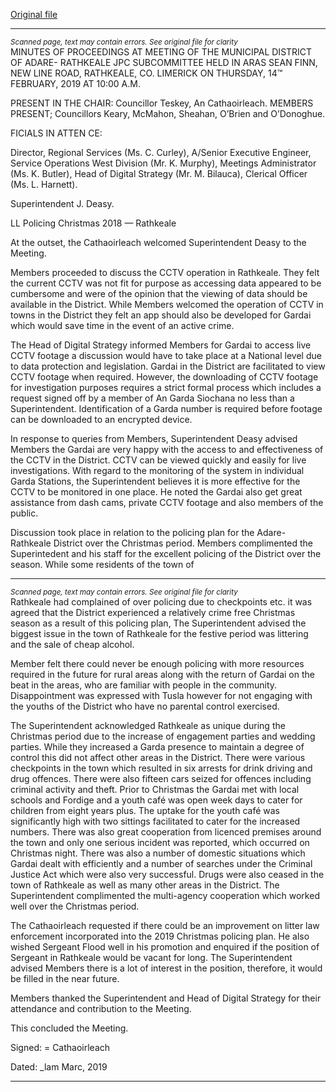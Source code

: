 [Original file](https://www.limerick.ie/sites/default/files/media/documents/2019-11/01%20Minutes%20JPC%2014th%20February%2C%202019.pdf)

---
*<small>Scanned page, text may contain errors. See original file for clarity</small>*  
MINUTES OF PROCEEDINGS AT MEETING OF THE MUNICIPAL DISTRICT OF ADARE-
RATHKEALE JPC SUBCOMMITTEE HELD IN ARAS SEAN FINN, NEW LINE ROAD,
RATHKEALE, CO. LIMERICK ON THURSDAY, 14™ FEBRUARY, 2019 AT 10:00 A.M.

PRESENT IN THE CHAIR: Councillor Teskey, An Cathaoirleach.
MEMBERS PRESENT;
Councillors Keary, McMahon, Sheahan, O’Brien and O’Donoghue.

FICIALS IN ATTEN CE:

Director, Regional Services (Ms. C. Curley), A/Senior Executive Engineer, Service
Operations West Division (Mr. K. Murphy), Meetings Administrator (Ms. K. Butler), Head
of Digital Strategy (Mr. M. Bilauca), Clerical Officer (Ms. L. Harnett).

Superintendent J. Deasy.

LL Policing Christmas 2018 — Rathkeale

At the outset, the Cathaoirleach welcomed Superintendent Deasy to the Meeting.

Members proceeded to discuss the CCTV operation in Rathkeale. They felt the current
CCTV was not fit for purpose as accessing data appeared to be cumbersome and were of
the opinion that the viewing of data should be available in the District. While Members
welcomed the operation of CCTV in towns in the District they felt an app should also be
developed for Gardai which would save time in the event of an active crime.

The Head of Digital Strategy informed Members for Gardai to access live CCTV footage a
discussion would have to take place at a National level due to data protection and
legislation. Gardai in the District are facilitated to view CCTV footage when required.
However, the downloading of CCTV footage for investigation purposes requires a strict
formal process which includes a request signed off by a member of An Garda Siochana no
less than a Superintendent. Identification of a Garda number is required before footage
can be downloaded to an encrypted device.

In response to queries from Members, Superintendent Deasy advised Members the
Gardai are very happy with the access to and effectiveness of the CCTV in the District.
CCTV can be viewed quickly and easily for live investigations. With regard to the
monitoring of the system in individual Garda Stations, the Superintendent believes it is
more effective for the CCTV to be monitored in one place. He noted the Gardai also get
great assistance from dash cams, private CCTV footage and also members of the public.

Discussion took place in relation to the policing plan for the Adare-Rathkeale District over
the Christmas period. Members complimented the Superintedent and his staff for the
excellent policing of the District over the season. While some residents of the town of


---
*<small>Scanned page, text may contain errors. See original file for clarity</small>*  
Rathkeale had complained of over policing due to checkpoints etc. it was agreed that the
District experienced a relatively crime free Christmas season as a result of this policing
plan, The Superintendent advised the biggest issue in the town of Rathkeale for the
festive period was littering and the sale of cheap alcohol.

Member felt there could never be enough policing with more resources required in the
future for rural areas along with the return of Gardai on the beat in the areas, who are
familiar with people in the community. Disappointment was expressed with Tusla
however for not engaging with the youths of the District who have no parental control
exercised.

The Superintendent acknowledged Rathkeale as unique during the Christmas period due
to the increase of engagement parties and wedding parties. While they increased a Garda
presence to maintain a degree of control this did not affect other areas in the District.
There were various checkpoints in the town which resulted in six arrests for drink driving
and drug offences. There were also fifteen cars seized for offences including criminal
activity and theft. Prior to Christmas the Gardai met with local schools and Fordige and a
youth café was open week days to cater for children from eight years plus. The uptake
for the youth café was significantly high with two sittings facilitated to cater for the
increased numbers. There was also great cooperation from licenced premises around the
town and only one serious incident was reported, which occurred on Christmas night.
There was also a number of domestic situations which Gardai dealt with efficiently and a
number of searches under the Criminal Justice Act which were also very successful. Drugs
were also ceased in the town of Rathkeale as well as many other areas in the District. The
Superintendent complimented the multi-agency cooperation which worked well over the
Christmas period.

The Cathaoirleach requested if there could be an improvement on litter law enforcement
incorporated into the 2019 Christmas policing plan. He also wished Sergeant Flood well
in his promotion and enquired if the position of Sergeant in Rathkeale would be vacant
for long. The Superintendent advised Members there is a lot of interest in the position,
therefore, it would be filled in the near future.

Members thanked the Superintendent and Head of Digital Strategy for their attendance
and contribution to the Meeting.

This concluded the Meeting.

Signed: =
Cathaoirleach

Dated: _lam Marc, 2019


---
